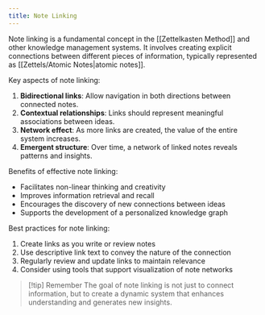 ```yaml
---
title: Note Linking
---
```


Note linking is a fundamental concept in the [[Zettelkasten Method]] and other knowledge management systems. It involves creating explicit connections between different pieces of information, typically represented as [[Zettels/Atomic Notes|atomic notes]].

Key aspects of note linking:

1. **Bidirectional links**: Allow navigation in both directions between connected notes.
2. **Contextual relationships**: Links should represent meaningful associations between ideas.
3. **Network effect**: As more links are created, the value of the entire system increases.
4. **Emergent structure**: Over time, a network of linked notes reveals patterns and insights.

Benefits of effective note linking:

- Facilitates non-linear thinking and creativity
- Improves information retrieval and recall
- Encourages the discovery of new connections between ideas
- Supports the development of a personalized knowledge graph

Best practices for note linking:

1. Create links as you write or review notes
2. Use descriptive link text to convey the nature of the connection
3. Regularly review and update links to maintain relevance
4. Consider using tools that support visualization of note networks

> [!tip] Remember
> The goal of note linking is not just to connect information, but to create a dynamic system that enhances understanding and generates new insights.
